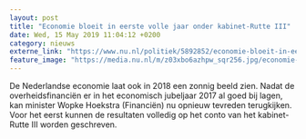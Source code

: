 ```yaml
---
layout: post
title: "Economie bloeit in eerste volle jaar onder kabinet-Rutte III"
date: Wed, 15 May 2019 11:04:12 +0200
category: nieuws
externe_link: "https://www.nu.nl/politiek/5892852/economie-bloeit-in-eerste-volle-jaar-onder-kabinet-rutte-iii.html"
feature_image: "https://media.nu.nl/m/z03xbo6azhpw_sqr256.jpg/economie-bloeit-in-eerste-volle-jaar-onder-kabinet-rutte-iii.jpg"
---
```


De Nederlandse economie laat ook in 2018 een zonnig beeld zien. Nadat de overheidsfinanciën er in het economisch jubeljaar 2017 al goed bij lagen, kan minister Wopke Hoekstra (Financiën) nu opnieuw tevreden terugkijken. Voor het eerst kunnen de resultaten volledig op het conto van het kabinet-Rutte III worden geschreven.
